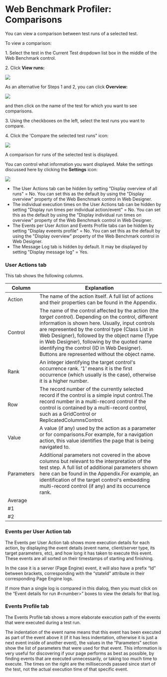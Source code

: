 # Web Benchmark Profiler: Comparisons

You can view a comparison between test runs of a selected test.

To view a comparison:

1. Select the test in the Current Test dropdown list box in the middle of the Web Benchmark control.

2. Click **View runs:**

![](/api/Web%20and%20app%20UIs/Testing%20your%20web%20application%20with%20USoft%20Web%20Benchmark/assets/2ccf55ea-7a38-4f08-bc36-c0659e9e19de.png)

As an alternative for Steps 1 and 2, you can click **Overview:**

![](/api/Web%20and%20app%20UIs/Testing%20your%20web%20application%20with%20USoft%20Web%20Benchmark/assets/810750fd-f733-4e88-8978-cbb579c7a65e.png)

and then click on the name of the test for which you want to see comparisons.

3. Using the checkboxes on the left, select the test runs you want to compare.

4. Click the 'Compare the selected test runs" icon:

![](/api/Web%20and%20app%20UIs/Testing%20your%20web%20application%20with%20USoft%20Web%20Benchmark/assets/701cfd8b-fc1c-4b4f-8c67-bbb5236b23d3.png)

A comparison for runs of the selected test is displayed.

You can control what information you want displayed. Make the settings discussed here by clicking the **Settings** icon:

![](/api/Web%20and%20app%20UIs/Testing%20your%20web%20application%20with%20USoft%20Web%20Benchmark/assets/91825f0a-91f8-41f7-b75b-09afcdd1d459.png)

- The User Actions tab can be hidden by setting "Display overview of all runs" = No. You can set this as the default by using the "Display overview" property of the Web Benchmark control in Web Designer.
- The individual execution times on the User Actions tab can be hidden by setting "Display run times per individual action/event" = No. You can set this as the default by using the "Display individual run times on overview" property of the Web Benchmark control in Web Designer.
- The Events per User Action and Events Profile tabs can be hidden by setting "Display eveents profile" = No. You can set this as the default by using the "Display overview" property of the Web Benchmark control in Web Designer.
- The Message Log tab is hidden by default. It may be displayed by setting "Display message log" = Yes.

### User Actions tab

This tab shows the following columns.

|**Column**|**Explanation**|
|--------|--------|
|Action  |The name of the action itself. A full list of actions and their properties can be found in the Appendix.|
|Control |The name of the control affected by the action (the *target control*). Depending on the control, different information is shown here. Usually, input controls are represented by the control type (Class List in Web Designer), followed by the object name (Type in Web Designer), following by the quoted name identifying the control (ID in Web Designer). Buttons are represented without the object name.|
|Rank    |An integer identifying the target control's occurrence rank. ‘1’ means it is the first occurrence (which usually is the case), otherwise it is a higher number.|
|Row     |The record number of the currently selected record if the control is a simple input control.The record number in a multi-record control if the control is contained by a multi-record control, such as a GridControl or ReplicatedColumnsControl.|
|Value   |A value (if any) used by the action as a parameter or for comparisons.For example, for a navigation action, this value identifies the page that is being navigated to.|
|Parameters|Additional parameters not covered in the above columns but relevant to the interpretation of the test step. A full list of additional parameters shown here can be found in the Appendix.For example, an identification of the target control's embedding multi-record control (if any) and its occurrence rank.|
|Average |        |
|#1      |        |
|#2      |        |



### Events per User Action tab

The Events per User Action tab shows more execution details for each action, by displaying the event details (event name, client/server type, its target parameters, etc), and how long it has taken to execute this event. These events are all sorted on their timestamps of starting and finishing.

In the case it is a server (Page Engine) event, it will also have a prefix “Id” between brackets, corresponding with the “stateId” attribute in their corresponding Page Engine logs.

If more than a single log is compared in this dialog, then you must click on the “Event details for run #\<number>” boxes to view the details for that log.

### Events Profile tab

The Events Profile tab shows a more elaborate execution path of the events that were executed during a test run.

The indentation of the event name means that this event has been executed as part of the event above it (if it has less indentation, otherwise it is just a next event inside of another event), the values in the “Parameters” section show the list of parameters that were used for that event. This information is very useful for discovering if your page performs as best as possible, by finding events that are executed unnecessarily, or taking too much time to execute. The times on the right are the milliseconds passed since start of the test, not the actual execution time of that specific event.